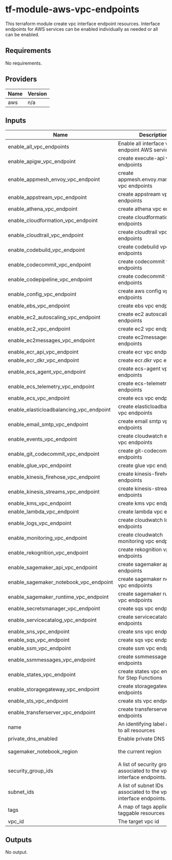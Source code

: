 # tf-module-aws-vpc-endpoints
This terraform module create vpc interface endpoint resources. Interface endpoints for AWS services can be enabled individually as needed or all can be enabled.

## Requirements

No requirements.

## Providers

| Name | Version |
|------|---------|
| aws | n/a |

## Inputs

| Name | Description | Type | Default | Required |
|------|-------------|------|---------|:--------:|
| enable\_all\_vpc\_endpoints | Enable all interface vpc endpoint AWS services. | `bool` | `false` | no |
| enable\_apigw\_vpc\_endpoint | create execute-api vpc endpoints | `bool` | `false` | no |
| enable\_appmesh\_envoy\_vpc\_endpoint | create appmesh.envoy.management vpc endpoints | `bool` | `false` | no |
| enable\_appstream\_vpc\_endpoint | create appstream vpc endpoints | `bool` | `false` | no |
| enable\_athena\_vpc\_endpoint | create athena vpc endpoints | `bool` | `false` | no |
| enable\_cloudformation\_vpc\_endpoint | create cloudformation vpc endpoints | `bool` | `false` | no |
| enable\_cloudtrail\_vpc\_endpoint | create cloudtrail vpc endpoints | `bool` | `false` | no |
| enable\_codebuild\_vpc\_endpoint | create codebuild vpc endpoints | `bool` | `false` | no |
| enable\_codecommit\_vpc\_endpoint | create codecommit vpc endpoints | `bool` | `false` | no |
| enable\_codepipeline\_vpc\_endpoint | create codecommit vpc endpoints | `bool` | `false` | no |
| enable\_config\_vpc\_endpoint | create aws config vpc endpoints | `bool` | `false` | no |
| enable\_ebs\_vpc\_endpoint | create ebs vpc endpoints | `bool` | `false` | no |
| enable\_ec2\_autoscaling\_vpc\_endpoint | create ec2 autoscaling vpc endpoints | `bool` | `false` | no |
| enable\_ec2\_vpc\_endpoint | create ec2 vpc endpoints | `bool` | `false` | no |
| enable\_ec2messages\_vpc\_endpoint | create ec2messages vpc endpoints | `bool` | `false` | no |
| enable\_ecr\_api\_vpc\_endpoint | create ecr vpc endpoints | `bool` | `false` | no |
| enable\_ecr\_dkr\_vpc\_endpoint | create ecr.dkr vpc endpoints | `bool` | `false` | no |
| enable\_ecs\_agent\_vpc\_endpoint | create ecs-agent vpc endpoints | `bool` | `false` | no |
| enable\_ecs\_telemetry\_vpc\_endpoint | create ecs-telemetry vpc endpoints | `bool` | `false` | no |
| enable\_ecs\_vpc\_endpoint | create ecs vpc endpoints | `bool` | `false` | no |
| enable\_elasticloadbalancing\_vpc\_endpoint | create elasticloadbalancing vpc endpoints | `bool` | `false` | no |
| enable\_email\_smtp\_vpc\_endpoint | create email smtp vpc endpoints | `bool` | `false` | no |
| enable\_events\_vpc\_endpoint | create cloudwatch events vpc endpoints | `bool` | `false` | no |
| enable\_git\_codecommit\_vpc\_endpoint | create git-codecommit vpc endpoints | `bool` | `false` | no |
| enable\_glue\_vpc\_endpoint | create glue vpc endpoints | `bool` | `false` | no |
| enable\_kinesis\_firehose\_vpc\_endpoint | create kinesis-firehose vpc endpoints | `bool` | `false` | no |
| enable\_kinesis\_streams\_vpc\_endpoint | create kinesis-streams vpc endpoints | `bool` | `false` | no |
| enable\_kms\_vpc\_endpoint | create kms vpc endpoints | `bool` | `false` | no |
| enable\_lambda\_vpc\_endpoint | create lambda vpc endpoints | `bool` | `false` | no |
| enable\_logs\_vpc\_endpoint | create cloudwatch logs vpc endpoints | `bool` | `false` | no |
| enable\_monitoring\_vpc\_endpoint | create cloudwatch monitoring vpc endpoints | `bool` | `false` | no |
| enable\_rekognition\_vpc\_endpoint | create rekognition vpc endpoints | `bool` | `false` | no |
| enable\_sagemaker\_api\_vpc\_endpoint | create sagemaker api vpc endpoints | `bool` | `false` | no |
| enable\_sagemaker\_notebook\_vpc\_endpoint | create sagemaker notebook vpc endpoints | `bool` | `false` | no |
| enable\_sagemaker\_runtime\_vpc\_endpoint | create sagemaker runtime vpc endpoints | `bool` | `false` | no |
| enable\_secretsmanager\_vpc\_endpoint | create sqs vpc endpoints | `bool` | `false` | no |
| enable\_servicecatalog\_vpc\_endpoint | create servicecatalog vpc endpoints | `bool` | `false` | no |
| enable\_sns\_vpc\_endpoint | create sns vpc endpoints | `bool` | `false` | no |
| enable\_sqs\_vpc\_endpoint | create sqs vpc endpoints | `bool` | `false` | no |
| enable\_ssm\_vpc\_endpoint | create ssm vpc endpoints | `bool` | `false` | no |
| enable\_ssmmessages\_vpc\_endpoint | create ssmmessages vpc endpoints | `bool` | `false` | no |
| enable\_states\_vpc\_endpoint | create states vpc endpoints for Step Functions | `bool` | `false` | no |
| enable\_storagegateway\_vpc\_endpoint | create storagegateway vpc endpoints | `bool` | `false` | no |
| enable\_sts\_vpc\_endpoint | create sts vpc endpoints | `bool` | `false` | no |
| enable\_transferserver\_vpc\_endpoint | create transferserver vpc endpoints | `bool` | `false` | no |
| name | An identifying label applied to all resources | `string` | n/a | yes |
| private\_dns\_enabled | Enable private DNS | `bool` | `true` | no |
| sagemaker\_notebook\_region | the current region | `string` | `"us-west-2"` | no |
| security\_group\_ids | A list of security group IDs associated to the vpc interface endpoints. | `list(string)` | `[]` | no |
| subnet\_ids | A list of subnet IDs associated to the vpc interface endpoints. | `list(string)` | `[]` | no |
| tags | A map of tags applied to all taggable resources | `map(string)` | `{}` | no |
| vpc\_id | The target vpc id | `string` | n/a | yes |

## Outputs

No output.


